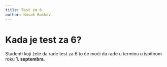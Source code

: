 ```yaml
---
title: Test za 6
author: Novak Boškov
---
```


# Kada je test za 6?

Studenti koji žele da rade test za 6 to će moći da rade u terminu u
ispitnom roku **1. septembra**.
